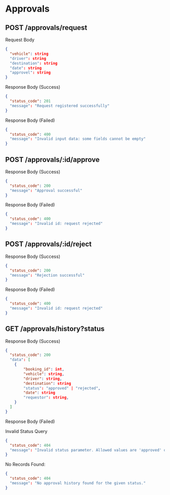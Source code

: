 # Approvals

## POST /approvals/request

Request Body
```json
{
  "vehicle": string 
  "driver": string
  "destination": string
  "date": string
  "approvel": string
}
```

Response Body (Success)
```json
{
  "status_code": 201
  "message": "Request registered successfully"
}
```

Response Body (Failed)
```json
{
  "status_code": 400
  "message": "Invalid input data: some fields cannot be empty"
}
```

## POST /approvals/:id/approve

Response Body (Success)
```json
{
  "status_code": 200
  "message": "Approval successful"
}
```

Response Body (Failed)
```json
{
  "status_code": 400
  "message": "Invalid id: request rejected"
}
```

## POST /approvals/:id/reject

Response Body (Success)
```json
{
  "status_code": 200
  "message": "Rejection successful"
}
```

Response Body (Failed)
```json
{
  "status_code": 400
  "message": "Invalid id: request rejected"
}
```

## GET /approvals/history?status

Response Body (Success)
```json
{
  "status_code": 200
  "data": [
    {
        "booking_id": int,
        "vehicle": string,
        "driver": string,
        "destination": string
        "status": "approved" | "rejected",
        "date": string
        "requestor": string,
    }
  ]
}
```

Response Body (Failed)

Invalid Status Query
```json
{
  "status_code": 404
  "message": "Invalid status parameter. Allowed values are 'approved' or 'rejected'."
}
```

No Records Found:
```json
{
  "status_code": 404
  "message": "No approval history found for the given status."
}
```
